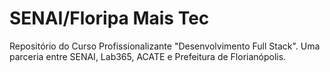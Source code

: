 # SENAI/Floripa Mais Tec
Repositório do Curso Profissionalizante "Desenvolvimento Full Stack". Uma parceria entre SENAI, Lab365, ACATE e Prefeitura de Florianópolis.
